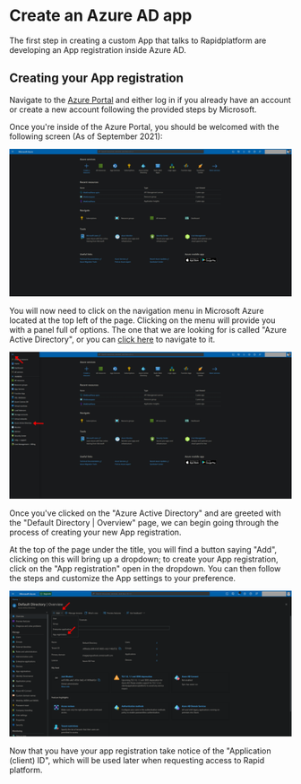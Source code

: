 # Create an Azure AD app

The first step in creating a custom App that talks to Rapidplatform are developing an App registration inside Azure AD.

## Creating your App registration

Navigate to the [Azure Portal](https://portal.azure.com/) and either log in if you already have an account or create a new account following the provided steps by Microsoft.

Once you're inside of the Azure Portal, you should be welcomed with the following screen (As of September 2021):

![image-1632869083184.png](./downloaded_image_1705285233080.png)

You will now need to click on the navigation menu in Microsoft Azure located at the top left of the page. Clicking on the menu will provide you with a panel full of options. The one that we are looking for is called "Azure Active Directory", or you can [click here](https://portal.azure.com/#blade/Microsoft_AAD_IAM/ActiveDirectoryMenuBlade/Overview) to navigate to it.

![image-1632869451979.png](./downloaded_image_1705285234102.png)

Once you've clicked on the "Azure Active Directory" and are greeted with the "Default Directory | Overview" page, we can begin going through the process of creating your new App registration.

At the top of the page under the title, you will find a button saying "Add", clicking on this will bring up a dropdown; to create your App registration, click on the "App registration" open in the dropdown. You can then follow the steps and customize the App settings to your preference.

![image-1632870080373.png](./downloaded_image_1705285235127.png)

Now that you have your app registration take notice of the "Application (client) ID", which will be used later when requesting access to Rapid platform.